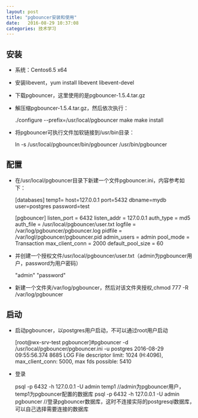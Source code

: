 ```yaml
---
layout: post
title: "pgbouncer安装和使用"
date:   2016-08-29 10:37:08
categories: 技术学习
---
```


## 安装
* 系统：Centos6.5 x64
* 安装libevent，yum install libevent libevent-devel
* 下载pgbouncer，这里使用的是pgbouncer-1.5.4.tar.gz
* 解压缩pgbouncer-1.5.4.tar.gz，然后依次执行：

	./configure --prefix=/usr/local/pgbouncer
	make
	make install

* 将pgbouncer可执行文件加软链接到/usr/bin目录：

	ln -s /usr/local/pgbouncer/bin/pgbouncer /usr/bin/pgbouncer

## 配置
* 在/usr/local/pgbouncer目录下新建一个文件pgbouncer.ini，内容参考如下：

	[databases]
	temp1= host=127.0.0.1 port=5432 dbname=mydb user=postgres password=test

	[pgbouncer]
	listen_port = 6432
	listen_addr = 127.0.0.1
	auth_type = md5
	auth_file = /usr/local/pgbouncer/user.txt
	logfile = /var/log/pgbouncer/pgbouncer.log
	pidfile = /var/logl/pgbouncer/pgbouncer.pid
	admin_users = admin
	pool_mode = Transaction
	max_client_conn = 2000
	default_pool_size = 60

* 并创建一个授权文件/usr/local/pgbouncer/user.txt（admin为pgbouncer用户，password为用户密码）

	"admin" "password"

* 新建一个文件夹/var/log/pgbouncer，然后对该文件夹授权,chmod 777 -R /var/log/pgbouncer

## 启动
* 启动pgbouncer，以postgres用户启动，不可以通过root用户启动

	[root@wx-srv-test pgbouncer]#pgbouncer -d /usr/local/pgbouncer/pgbouncer.ini -u postgres
	2016-08-29 09:55:56.374 8685 LOG File descriptor limit: 1024 (H:4096), max_client_conn: 5000, max fds possible: 5410

* 登录

	psql -p 6432 -h 127.0.0.1 -U admin temp1                       //admin为pgbouncer用户，temp1为pgbouncer配置的数据库
	psql -p 6432 -h 127.0.0.1 -U admin pgbouncer                //登录pgbouncer数据库，这时不连接实际的postgresql数据库，可以自己选择需要连接的数据库
